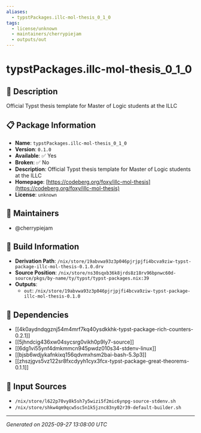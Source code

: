 ```yaml
---
aliases:
  - typstPackages.illc-mol-thesis_0_1_0
tags:
  - license/unknown
  - maintainers/cherrypiejam
  - outputs/out
---
```


# typstPackages.illc-mol-thesis_0_1_0

## 📝 Description

Official Typst thesis template for Master of Logic students at the ILLC

## 📋 Package Information

- **Name**: `typstPackages.illc-mol-thesis_0_1_0`
- **Version**: `0.1.0`
- **Available**: ✅ Yes
- **Broken**: ✅ No
- **Description**: Official Typst thesis template for Master of Logic students at the ILLC
- **Homepage**: [https://codeberg.org/foxy/illc-mol-thesis](https://codeberg.org/foxy/illc-mol-thesis)
- **License**: `unknown`
## 👥 Maintainers

- @cherrypiejam


## 🔧 Build Information

- **Derivation Path**: `/nix/store/19abvwa93z3p046pjrjpjfi4bcva9ziw-typst-package-illc-mol-thesis-0.1.0.drv`
- **Source Position**: `/nix/store/ns30sqxb36k8jrds8z18rv96bpnwc60d-source/pkgs/by-name/ty/typst/typst-packages.nix:39`
- **Outputs**:
  - `out`:  `/nix/store/19abvwa93z3p046pjrjpjfi4bcva9ziw-typst-package-illc-mol-thesis-0.1.0`

## 🔗 Dependencies

- [[4k0aydndqgznj54m4mrf7kq40ysdkkhk-typst-package-rich-counters-0.2.1]]
- [[5jhndcig436xw04sycsrg0vikh0p9ly7-source]]
- [[6dg1vi55ynf4dmkmmcn945pwdz010s34-stdenv-linux]]
- [[bjsb6wdjykafnkixq156qdvmxhsm2bai-bash-5.3p3]]
- [[zhszjgvs5vz122sr8fxcdyyh1cyx3fcx-typst-package-great-theorems-0.1.1]]

## 📁 Input Sources

- `/nix/store/l622p70vy8k5sh7y5wizi5f2mic6ynpg-source-stdenv.sh`
- `/nix/store/shkw4qm9qcw5sc5n1k5jznc83ny02r39-default-builder.sh`

---
*Generated on 2025-09-27 13:08:00 UTC*
